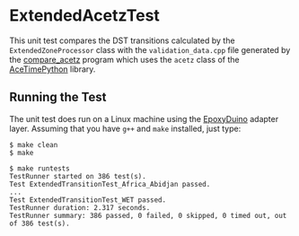 # ExtendedAcetzTest

This unit test compares the DST transitions calculated by the
`ExtendedZoneProcessor` class with the `validation_data.cpp` file generated by
the [compare_acetz](../tools/compare_acetz) program which uses the `acetz` class
of the [AceTimePython](https://github.com/bxparks/AceTimePython) library.

## Running the Test

The unit test does run on a Linux machine using the
[EpoxyDuino](https://github.com/bxparks/EpoxyDuino) adapter layer.
Assuming that you have `g++` and `make` installed, just type:

```
$ make clean
$ make

$ make runtests
TestRunner started on 386 test(s).
Test ExtendedTransitionTest_Africa_Abidjan passed.
...
Test ExtendedTransitionTest_WET passed.
TestRunner duration: 2.317 seconds.
TestRunner summary: 386 passed, 0 failed, 0 skipped, 0 timed out, out of 386 test(s).
```
